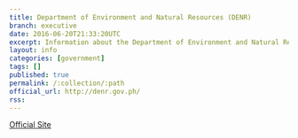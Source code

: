 ```yaml
---
title: Department of Environment and Natural Resources (DENR)
branch: executive
date: 2016-06-20T21:33:20UTC
excerpt: Information about the Department of Environment and Natural Resources
layout: info
categories: [government]
tags: []
published: true
permalink: /:collection/:path
official_url: http://denr.gov.ph/
rss:
---
```


[Official Site](page.official_url)

